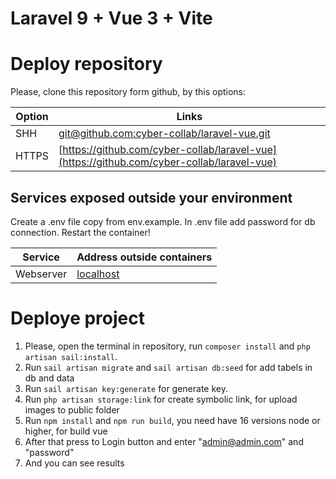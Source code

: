 # Laravel 9 + Vue 3 + Vite

# Deploy repository

Please, clone this repository form github, by this options:

| Option | Links                                                                                      |
| ------ | ------------------------------------------------------------------------------------------ |
| SHH    | [git@github.com:cyber-collab/laravel-vue.git](git@github.com:cyber-collab/laravel-vue.git) |
| HTTPS  | [https://github.com/cyber-collab/laravel-vue](https://github.com/cyber-collab/laravel-vue) |

## Services exposed outside your environment

Create a .env file copy from env.example.
In .env file add password for db connection.
Restart the container!

| Service   | Address outside containers    |
| --------- | ----------------------------- |
| Webserver | [localhost](http://localhost) |

# Deploye project

1. Please, open the terminal in repository, run `composer install` and `php artisan sail:install`.
2. Run `sail artisan migrate` and `sail artisan db:seed` for add tabels in db and data
3. Run `sail artisan key:generate` for generate key.
4. Run `php artisan storage:link` for create symbolic link, for upload images to public folder
5. Run `npm install` and `npm run build`, you need have 16 versions node or higher, for build vue
6. After that press to Login button and enter "admin@admin.com" and "password"
7. And you can see results
